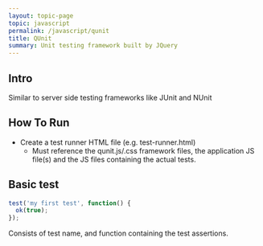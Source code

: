 ```yaml
---
layout: topic-page
topic: javascript
permalink: /javascript/qunit
title: QUnit
summary: Unit testing framework built by JQuery
---
```


## Intro
Similar to server side testing frameworks like JUnit and NUnit

## How To Run
* Create a test runner HTML file (e.g. test-runner.html)
  * Must reference the qunit.js/.css framework files, the application JS file(s) and the JS files containing the actual tests.
  
## Basic test
```javascript
test('my first test', function() {
  ok(true);
});
```
Consists of test name, and function containing the test assertions.
